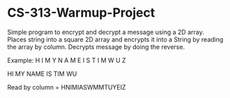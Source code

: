 # CS-313-Warmup-Project
Simple program to encrypt and decrypt a message using a 2D array.   
Places string into a square 2D array and encrypts it into a String by reading the array by column.
Decrypts message by doing the reverse. 

Example:
H	I	M	Y
N	A	M	E
I	S	T	I
M	W	U	Z

HI MY NAME IS TIM WU

Read by column = HNIMIASWMMTUYEIZ

